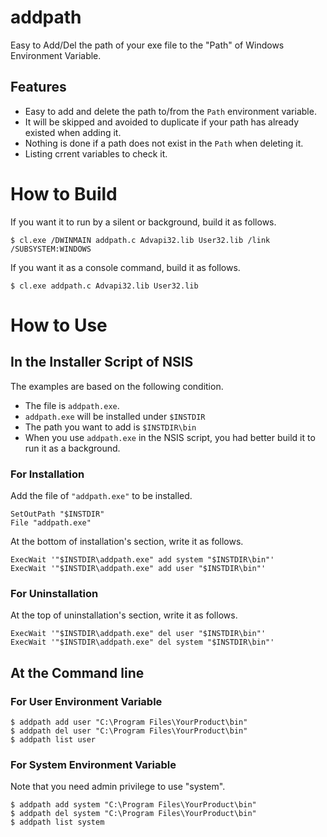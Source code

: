 # addpath

Easy to Add/Del the path of your exe file to the "Path" of Windows Environment Variable.

## Features

* Easy to add and delete the path to/from the `Path` environment variable.
* It will be skipped and avoided to duplicate if your path has already existed when adding it.
* Nothing is done if a path does not exist in the `Path` when deleting it.
* Listing crrent variables to check it.

# How to Build

If you want it to run by a silent or background, build it as follows.

```
$ cl.exe /DWINMAIN addpath.c Advapi32.lib User32.lib /link /SUBSYSTEM:WINDOWS
```

If you want it as a console command, build it as follows.

```
$ cl.exe addpath.c Advapi32.lib User32.lib
```

# How to Use

## In the Installer Script of NSIS

The examples are based on the following condition.

* The file is `addpath.exe`.
* `addpath.exe` will be installed under `$INSTDIR`
* The path you want to add is `$INSTDIR\bin`
* When you use `addpath.exe` in the NSIS script, you had better build it to run it as a background.

### For Installation

Add the file of `"addpath.exe"` to be installed.

```nsi
SetOutPath "$INSTDIR"
File "addpath.exe"
```

At the bottom of installation's section, write it as follows.

```nsi
ExecWait '"$INSTDIR\addpath.exe" add system "$INSTDIR\bin"'
ExecWait '"$INSTDIR\addpath.exe" add user "$INSTDIR\bin"'
```

### For Uninstallation

At the top of uninstallation's section, write it as follows.

```nsi
ExecWait '"$INSTDIR\addpath.exe" del user "$INSTDIR\bin"'
ExecWait '"$INSTDIR\addpath.exe" del system "$INSTDIR\bin"'
```

## At the Command line

### For User Environment Variable

```
$ addpath add user "C:\Program Files\YourProduct\bin"
$ addpath del user "C:\Program Files\YourProduct\bin"
$ addpath list user
```

### For System Environment Variable

Note that you need admin privilege to use "system".

```
$ addpath add system "C:\Program Files\YourProduct\bin"
$ addpath del system "C:\Program Files\YourProduct\bin"
$ addpath list system
```
